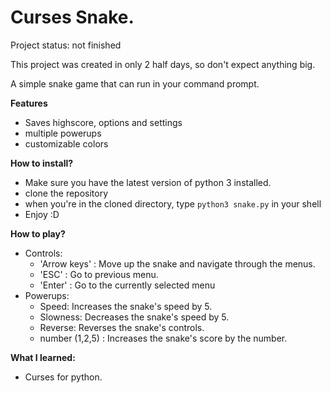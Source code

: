 # Curses Snake.

Project status: not finished

This project was created in only 2 half days, so don't expect anything big.

A simple snake game that can run in your command prompt.

**Features**
- Saves highscore, options and settings
- multiple powerups
- customizable colors

**How to install?**

- Make sure you have the latest version of python 3 installed.
- clone the repository
- when you're in the cloned directory, type `python3 snake.py` in your shell
- Enjoy :D


**How to play?**
- Controls:
    - 'Arrow keys' : Move up the snake and navigate through the menus.
    - 'ESC' : Go to previous menu.
    - 'Enter' : Go to the currently selected menu
- Powerups:
    - Speed: Increases the snake's speed by 5.
    - Slowness: Decreases the snake's speed by 5.
    - Reverse: Reverses the snake's controls.
    - number (1,2,5) : Increases the snake's score by the number.


**What I learned:**
- Curses for python.





